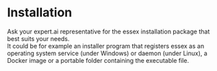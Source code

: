 # Installation

Ask your expert.ai representative for the essex installation package that best suits your needs.  
It could be for example an installer program that registers essex as an operating system service (under Windows) or daemon (under Linux), a Docker image or a portable folder containing the executable file.